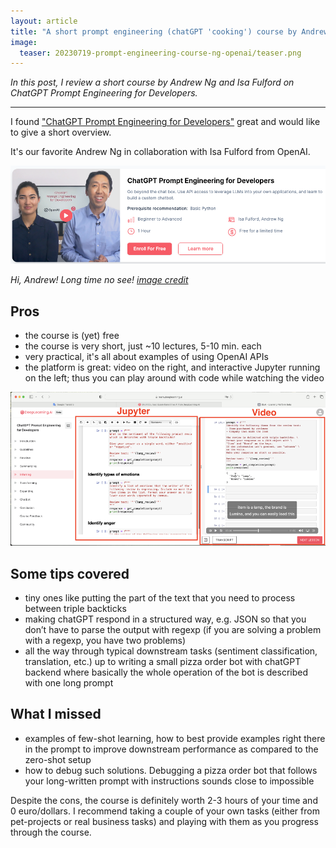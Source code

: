 ```yaml
---
layout: article
title: "A short prompt engineering (chatGPT 'cooking') course by Andrew Ng and OpenAI"
image:
  teaser: 20230719-prompt-engineering-course-ng-openai/teaser.png
---
```


_In this post, I review a short course by Andrew Ng and Isa Fulford on ChatGPT Prompt Engineering for Developers._

***

I found ["ChatGPT Prompt Engineering for Developers"](https://www.deeplearning.ai/short-courses/chatgpt-prompt-engineering-for-developers/) great and would like to give a short overview. 

It's our favorite Andrew Ng in collaboration with Isa Fulford from OpenAI. 

<div style="text-align:center">
<img src="/images/20230719-prompt-engineering-course-ng-openai/chatgpt_for_dev.png " width=700px />
</div>

_Hi, Andrew! Long time no see! [image credit](https://www.deeplearning.ai/short-courses/)_

## Pros

- the course is (yet) free
- the course is very short, just ~10 lectures, 5-10 min. each 
- very practical, it's all about examples of using OpenAI APIs
- the platform is great: video on the right, and interactive Jupyter running on the left; thus you can play around with code while watching the video



<div style="text-align:center">
<img src="/images/20230719-prompt-engineering-course-ng-openai/dl_ai_course_interface.png" width=700px />
</div>

## Some tips covered

- tiny ones like putting the part of the text that you need to process between triple backticks
- making chatGPT respond in a structured way, e.g. JSON so that you don’t have to parse the output with regexp (if you are solving a problem with a regexp, you have two problems)
- all the way through typical downstream tasks (sentiment classification, translation, etc.) up to writing a small pizza order bot with chatGPT backend where basically the whole operation of the bot is described with one long prompt

## What I missed
 

- examples of few-shot learning, how to best provide examples right there in the prompt to improve downstream performance as compared to the zero-shot setup
- how to debug such solutions. Debugging a pizza order bot that follows your long-written prompt with instructions sounds close to impossible


Despite the cons, the course is definitely worth 2-3 hours of your time and 0 euro/dollars. I recommend taking a couple of your own tasks (either from pet-projects or real business tasks) and playing with them as you progress through the course.
